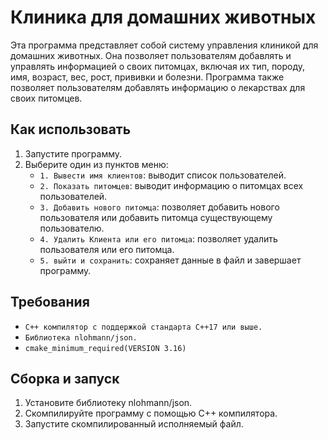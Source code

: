 # Клиника для домашних животных

Эта программа представляет собой систему управления клиникой для домашних животных. Она позволяет пользователям добавлять и управлять информацией о своих питомцах, включая их тип, породу, имя, возраст, вес, рост, прививки и болезни. Программа также позволяет пользователям добавлять информацию о лекарствах для своих питомцев.

## Как использовать

1. Запустите программу.
2. Выберите один из пунктов меню:
    - `1. Вывести имя клиентов`: выводит список пользователей.
    - `2. Показать питомцев`: выводит информацию о питомцах всех пользователей.
    - `3. Добавить нового питомца`: позволяет добавить нового пользователя или добавить питомца существующему пользователю.
    - `4. Удалить Клиента или его питомца`: позволяет удалить пользователя или его питомца.
    - `5. выйти и сохранить`: сохраняет данные в файл и завершает программу.

## Требования

- `C++ компилятор с поддержкой стандарта C++17 или выше.`
- `Библиотека nlohmann/json.`
- `cmake_minimum_required(VERSION 3.16)`

## Сборка и запуск

1. Установите библиотеку nlohmann/json.
2. Скомпилируйте программу с помощью C++ компилятора.
3. Запустите скомпилированный исполняемый файл.
